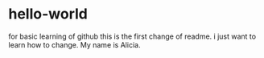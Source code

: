 # hello-world
for basic learning of github
this is the first change of readme.
i just want to learn how to change.
My name is Alicia.

